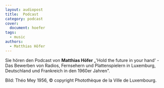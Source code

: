 ```yaml
---
layout: audiopost
title:  Podcast
category: podcast
cover:
  document: hoefer
tags:
  - music
authors:
  - Matthias Höfer
---
```


Sie hören den Podcast von **Matthias Höfer** „'Hold the future in your hand' - Das Bewerben von Radios, Fernsehern und Plattenspielern in Luxemburg, Deutschland und Frankreich in den 1960er Jahren".

Bild: Théo Mey 1956, © copyright Photothèque de la Ville de Luxembourg. 
<!-- more -->
